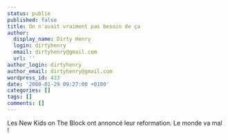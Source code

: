 ```yaml
---
status: publie
published: false
title: On n'avait vraiment pas besoin de ça
author:
  display_name: Dirty Henry
  login: dirtyhenry
  email: dirtyhenry@gmail.com
  url: ''
author_login: dirtyhenry
author_email: dirtyhenry@gmail.com
wordpress_id: 433
date: '2008-01-29 09:27:00 +0100'
categories: []
tags: []
comments: []
---
```

Les New Kids on The Block ont annoncé leur reformation. Le monde va mal !
